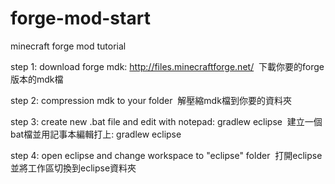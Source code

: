 # forge-mod-start
minecraft forge mod tutorial

step 1:
  download forge mdk: http://files.minecraftforge.net/
  下載你要的forge版本的mdk檔

step 2:
  compression mdk to your folder
  解壓縮mdk檔到你要的資料夾
  
step 3:
  create new .bat file and edit with notepad: gradlew eclipse
  建立一個bat檔並用記事本編輯打上: gradlew eclipse
  
step 4:
  open eclipse and change workspace to "eclipse" folder 
  打開eclipse並將工作區切換到eclipse資料夾
  
